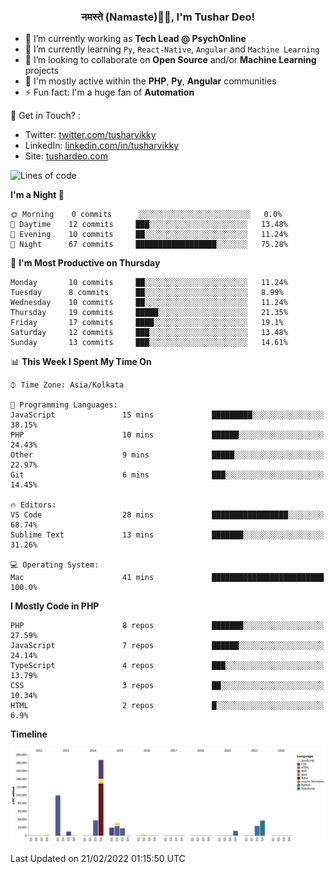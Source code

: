 <h3 align="center">नमस्ते (Namaste)🙏🏻, I'm Tushar Deo!</h3>

- 🔭 I’m currently working as **Tech Lead @ PsychOnline**
- 🌱 I’m currently learning `Py`, `React-Native`, `Angular` and `Machine Learning`
- 👯 I’m looking to collaborate on **Open Source** and/or **Machine Learning** projects
- 💬 I'm mostly active within the **PHP**, **Py**, **Angular** communities
- ⚡ Fun fact: I'm a huge fan of **Automation**

📣 Get in Touch? :
- Twitter: [twitter.com/tusharvikky](https://twitter.com/tusharvikky)
- LinkedIn: [linkedin.com/in/tusharvikky](https://www.linkedin.com/in/tusharvikky/)
- Site: [tushardeo.com](https://tushardeo.com/)

<!--START_SECTION:waka-->
![Lines of code](https://img.shields.io/badge/From%20Hello%20World%20I%27ve%20Written-480%20Thousand%20lines%20of%20code-blue)

**I'm a Night 🦉** 

```text
🌞 Morning    0 commits      ░░░░░░░░░░░░░░░░░░░░░░░░░   0.0% 
🌆 Daytime    12 commits     ███░░░░░░░░░░░░░░░░░░░░░░   13.48% 
🌃 Evening    10 commits     ██░░░░░░░░░░░░░░░░░░░░░░░   11.24% 
🌙 Night      67 commits     ██████████████████░░░░░░░   75.28%

```
📅 **I'm Most Productive on Thursday** 

```text
Monday       10 commits     ██░░░░░░░░░░░░░░░░░░░░░░░   11.24% 
Tuesday      8 commits      ██░░░░░░░░░░░░░░░░░░░░░░░   8.99% 
Wednesday    10 commits     ██░░░░░░░░░░░░░░░░░░░░░░░   11.24% 
Thursday     19 commits     █████░░░░░░░░░░░░░░░░░░░░   21.35% 
Friday       17 commits     ████░░░░░░░░░░░░░░░░░░░░░   19.1% 
Saturday     12 commits     ███░░░░░░░░░░░░░░░░░░░░░░   13.48% 
Sunday       13 commits     ███░░░░░░░░░░░░░░░░░░░░░░   14.61%

```


📊 **This Week I Spent My Time On** 

```text
⌚︎ Time Zone: Asia/Kolkata

💬 Programming Languages: 
JavaScript               15 mins             █████████░░░░░░░░░░░░░░░░   38.15% 
PHP                      10 mins             ██████░░░░░░░░░░░░░░░░░░░   24.43% 
Other                    9 mins              █████░░░░░░░░░░░░░░░░░░░░   22.97% 
Git                      6 mins              ███░░░░░░░░░░░░░░░░░░░░░░   14.45%

🔥 Editors: 
VS Code                  28 mins             █████████████████░░░░░░░░   68.74% 
Sublime Text             13 mins             ███████░░░░░░░░░░░░░░░░░░   31.26%

💻 Operating System: 
Mac                      41 mins             █████████████████████████   100.0%

```

**I Mostly Code in PHP** 

```text
PHP                      8 repos             ███████░░░░░░░░░░░░░░░░░░   27.59% 
JavaScript               7 repos             ██████░░░░░░░░░░░░░░░░░░░   24.14% 
TypeScript               4 repos             ███░░░░░░░░░░░░░░░░░░░░░░   13.79% 
CSS                      3 repos             ██░░░░░░░░░░░░░░░░░░░░░░░   10.34% 
HTML                     2 repos             █░░░░░░░░░░░░░░░░░░░░░░░░   6.9%

```


**Timeline**

![Chart not found](https://raw.githubusercontent.com/tusharvikky/tusharvikky/master/charts/bar_graph.png) 


 Last Updated on 21/02/2022 01:15:50 UTC
<!--END_SECTION:waka-->

